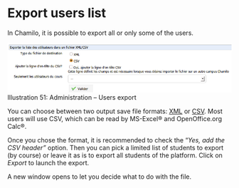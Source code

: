 # Export users list

In Chamilo, it is possible to export all or only some of the users.

![](../../.gitbook/assets/exporterliste_-utilisateurs%20%283%29.png)Illustration 51: Administration – Users export

You can choose between two output save file formats: [XML](http://fr.wikipedia.org/wiki/Extensible_Markup_Language) or [CSV](http://fr.wikipedia.org/wiki/Comma-separated_values). Most users will use CSV, which can be read by MS-Excel® and OpenOffice.org Calc®.

Once you chose the format, it is recommended to check the “_Yes, add the CSV header”_ option. Then you can pick a limited list of students to export \(by course\) or leave it as is to export all students of the platform. Click on _Export_ to launch the export.

A new window opens to let you decide what to do with the file.

